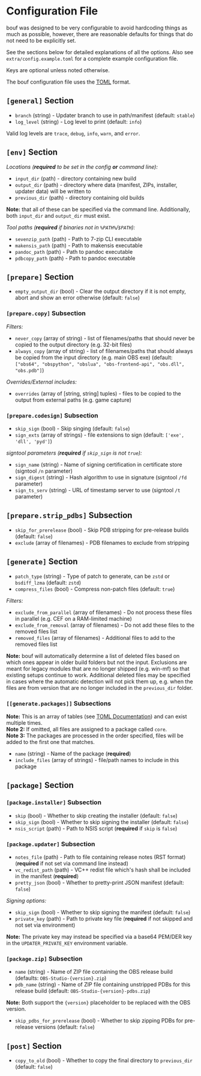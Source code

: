 # Configuration File

bouf was designed to be very configurable to avoid hardcoding things as much as possible, however,
there are reasonable defaults for things that do not need to be explicitly set.

See the sections below for detailed explanations of all the options.
Also see `extra/config.example.toml` for a complete example configuration file.

Keys are optional unless noted otherwise. 

The bouf configuration file uses the [TOML](https://toml.io/en/) format.

## `[general]` Section

- `branch` (string) - Updater branch to use in path/manifest (default: `stable`)
- `log_level` (string) - Log level to print (default: `info`)

Valid log levels are `trace`, `debug`, `info`, `warn`, and `error`.

## `[env]` Section

*Locations (**required** to be set in the config **or** command line):*
- `input_dir` (path) - directory containing new build
- `output_dir` (path) - directory where data (manifest, ZIPs, installer, updater data) will be written to
- `previous_dir` (path) - directory containing old builds

**Note:** that all of these can be specified via the command line.
Additionally, both `input_dir` and `output_dir` must exist.

*Tool paths (**required** if binaries not in `%PATH%`/`$PATH`):*
- `sevenzip_path` (path) - Path to 7-zip CLI executable
- `makensis_path` (path) - Path to makensis executable
- `pandoc_path` (path) - Path to pandoc executable
- `pdbcopy_path` (path) - Path to pandoc executable

## `[prepare]` Section

- `empty_output_dir` (bool) - Clear the output directory if it is not empty, abort and show an error otherwise (default: `false`)

### `[prepare.copy]` Subsection

*Filters:*
- `never_copy` (array of string) - list of filenames/paths that should never be copied to the output directory (e.g. 32-bit files)
- `always_copy` (array of string) - list of filenames/paths that should always be copied from the input directory (e.g. main OBS exe) (default: `["obs64", "obspython", "obslua", "obs-frontend-api", "obs.dll", "obs.pdb"]`)

*Overrides/External includes:*
- `overrides` (array of [string, string] tuples) - files to be copied to the output from external paths (e.g. game capture)

### `[prepare.codesign]` Subsection

- `skip_sign` (bool) - Skip singing (default: `false`)
- `sign_exts` (array of strings) - file extensions to sign (default: `['exe', 'dll', 'pyd']`)

*signtool parameters (**required** if `skip_sign` is not `true`):*
- `sign_name` (string) - Name of signing certification in certificate store (signtool `/n` parameter)
- `sign_digest` (string) - Hash algorithm to use in signature (signtool `/fd` parameter)
- `sign_ts_serv` (string) - URL of timestamp server to use (signtool `/t` parameter)

## `[prepare.strip_pdbs]` Subsection

- `skip_for_prerelease` (bool) - Skip PDB stripping for pre-release builds (default: `false`)
- `exclude` (array of filenames) - PDB filenames to exclude from stripping

## `[generate]` Section

- `patch_type` (string) - Type of patch to generate, can be `zstd` or `bsdiff_lzma` (default: `zstd`)
- `compress_files` (bool) - Compress non-patch files (default: `true`)

*Filters:*
- `exclude_from_parallel` (array of filenames) - Do not process these files in parallel (e.g. CEF on a RAM-limited machine)
- `exclude_from_removal` (array of filenames) - Do not add these files to the removed files list
- `removed_files` (array of filenames) - Additional files to add to the removed files list

**Note:** bouf will automatically determine a list of deleted files based on which ones appear in older build folders but not the input.
Exclusions are meant for legacy modules that are no longer shipped (e.g. win-mf) so that existing setups continue to work.
Additional deleted files may be specified in cases where the automatic detection will not pick them up,
e.g. when the files are from version that are no longer included in the `previous_dir` folder.

### `[[generate.packages]]` Subsections

**Note:** This is an array of tables (see [TOML Documentation](https://toml.io/en/v1.0.0#array-of-tables)) and can exist multiple times.  
**Note 2:** If omitted, all files are assigned to a package called `core`.  
**Note 3:** The packages are processed in the order specified, files will be added to the first one that matches. 

- `name` (string) - Name of the package (**required**)
- `include_files` (array of strings) - file/path names to include in this package

## `[package]` Section

### `[package.installer]` Subsection

- `skip` (bool) - Whether to skip creating the installer (default: `false`)
- `skip_sign` (bool) - Whether to skip signing the installer (default: `false`)
- `nsis_script` (path) - Path to NSIS script (**required** if `skip` is `false`)

### `[package.updater]` Subsection

- `notes_file` (path) - Path to file containing release notes (RST format) (**required** if not set via command line instead)
- `vc_redist_path` (path) - VC++ redist file which's hash shall be included in the manifest (**required**)
- `pretty_json` (bool) - Whether to pretty-print JSON manifest (default: `false`)

*Signing options:*
- `skip_sign` (bool) - Whether to skip signing the manifest (default: `false`)
- `private_key` (path) - Path to private key file (**required** if not skipped and not set via environment)

**Note:** The private key may instead be specified via a base64 PEM/DER key in the `UPDATER_PRIVATE_KEY` environment variable.

### `[package.zip]` Subsection

- `name` (string) - Name of ZIP file containing the OBS release build (defaults: `OBS-Studio-{version}.zip`)
- `pdb_name` (string) - Name of ZIP file containing unstripped PDBs for this release build (default: `OBS-Studio-{version}-pdbs.zip`)

**Note:** Both support the `{version}` placeholder to be replaced with the OBS version.

- `skip_pdbs_for_prerelease` (bool) - Whether to skip zipping PDBs for pre-release versions (default: `false`)

## `[post]` Section

- `copy_to_old` (bool) - Whether to copy the final directory to `previous_dir` (default: `false`)
